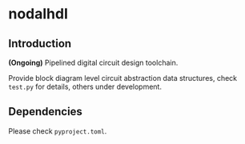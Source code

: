# nodalhdl

## Introduction

**(Ongoing)** Pipelined digital circuit design toolchain.

Provide block diagram level circuit abstraction data structures, check `test.py` for details, others under development.

## Dependencies

Please check `pyproject.toml`.
